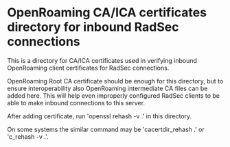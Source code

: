 # OpenRoaming CA/ICA certificates directory for inbound RadSec connections

This is a directory for CA/ICA certificates used in verifying inbound
OpenRoaming client certificates for RadSec connections.

OpenRoaming Root CA certificate should be enough for this directory,
but to ensure interoperability also OpenRoaming intermediate CA
files can be added here. This will help even improperly configured
RadSec clients to be able to make inbound connections to this 
server.

After adding certificate, run 'openssl rehash -v .' in this directory.

On some systems the similar command may be 'cacertdir_rehash .' 
or 'c_rehash -v .'. 

